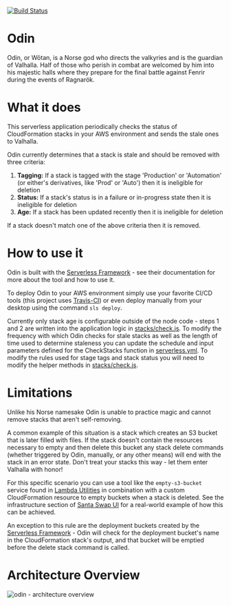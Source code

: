 [![Build Status][travis-badge]][travis-badge-url]
# Odin

Odin, or Wōtan, is a Norse god who directs the valkyries and is the guardian of Valhalla.  Half of those who perish in combat are welcomed by him into his majestic halls where they prepare for the final battle against Fenrir during the events of Ragnarök.

# What it does
This serverless application periodically checks the status of CloudFormation stacks in your AWS environment and sends the stale ones to Valhalla.

Odin currently determines that a stack is stale and should be removed with three criteria:

1. **Tagging:**  If a stack is tagged with the stage 'Production' or 'Automation' (or either's derivatives, like 'Prod' or 'Auto') then it is ineligible for deletion
1. **Status:**  If a stack's status is in a failure or in-progress state then it is ineligible for deletion
1. **Age:**  If a stack has been updated recently then it is ineligible for deletion

If a stack doesn't match one of the above criteria then it is removed.

# How to use it
Odin is built with the [Serverless Framework](https://serverless.com/) - see their documentation for more about the tool and how to use it.

To deploy Odin to your AWS environment simply use your favorite CI/CD tools (this project uses [Travis-CI](https://travis-ci.org/manwaring/odin)) or even deploy manually from your desktop using the command `sls deploy`.

Currently only stack age is configurable outside of the node code - steps 1 and 2 are written into the application logic in [stacks/check.js](https://github.com/manwaring/odin/blob/master/stacks/check.js).  To modify the frequency with which Odin checks for stale stacks as well as the length of time used to determine staleness you can update the schedule and input parameters defined for the CheckStacks function in [serverless.yml](https://github.com/manwaring/odin/blob/master/serverless.yml).  To modify the rules used for stage tags and stack status you will need to modify the helper methods in [stacks/check.js](https://github.com/manwaring/odin/blob/master/stacks/check.js).

# Limitations
Unlike his Norse namesake Odin is unable to practice magic and cannot remove stacks that aren't self-removing.

A common example of this situation is a stack which creates an S3 bucket that is later filled with files.  If the stack doesn't contain the resources necessary to empty and then delete this bucket any stack delete commands (whether triggered by Odin, manually, or any other means) will end with the stack in an error state.  Don't treat your stacks this way - let them enter Valhalla with honor!

For this specific scenario you can use a tool like the `empty-s3-bucket` service found in [Lambda Utilities](https://github.com/manwaring/lambda-utilities) in combination with a custom CloudFormation resource to empty buckets when a stack is deleted.  See the infrastructure section of [Santa Swap UI](https://github.com/santaswap/ui) for a real-world example of how this can be achieved.

An exception to this rule are the deployment buckets created by the [Serverless Framework](https://serverless.com/) - Odin will check for the deployment bucket's name in the CloudFormation stack's output, and that bucket will be emptied before the delete stack command is called.

# Architecture Overview
![odin - architecture overview](https://cloud.githubusercontent.com/assets/2955468/24622124/d93b2774-1871-11e7-8ba7-afecb7f50e63.png)

[travis-badge]: https://travis-ci.org/manwaring/odin.svg?branch=master		
[travis-badge-url]: https://travis-ci.org/manwaring/odin

